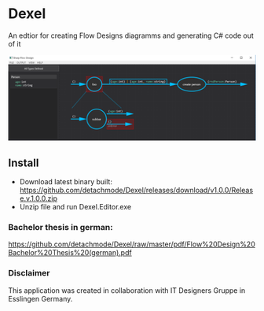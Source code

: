 # Dexel
An edtior for creating Flow Designs diagramms and generating C# code out of it

![Image of Dexel Editor](./Screenshots/dexel.PNG)

## Install
- Download latest binary built: https://github.com/detachmode/Dexel/releases/download/v1.0.0/Release.v.1.0.0.zip
- Unzip file and run Dexel.Editor.exe

### Bachelor thesis in german:
https://github.com/detachmode/Dexel/raw/master/pdf/Flow%20Design%20Bachelor%20Thesis%20(german).pdf

### Disclaimer
This application was created in collaboration with IT Designers Gruppe in Esslingen Germany.
